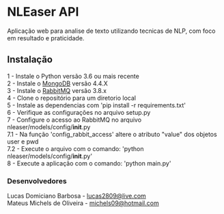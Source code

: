 # NLEaser API

Aplicação web para analise de texto utilizando tecnicas de NLP, com foco em resultado e praticidade.

## Instalação

1 - Instale o Python versão 3.6 ou mais recente \
2 - Instale o [MongoDB](https://www.mongodb.com/try/download/community) versão 4.4.X \
3 - Instale o [RabbitMQ](https://www.rabbitmq.com/download.html) versão 3.8.x \
4 - Clone o repositório para um diretorio local \
5 - Instale as dependencias com 'pip install -r requirements.txt' \
6 - Verifique as configurações no arquivo setup.py \
7 - Configure o acesso ao RabbitMQ no arquivo nleaser/models/config/__init__.py \
7.1 - Na função 'config_rabbit_access' altere o atributo "value" dos objetos user e pwd \
7.2 - Execute o arquivo com o comando: 'python nleaser/models/config/__init__.py' \
8 - Execute a aplicação com o comando: 'python main.py'

### Desenvolvedores

Lucas Domiciano Barbosa - lucas2809@live.com \
Mateus Michels de Oliveira - michels09@hotmail.com

